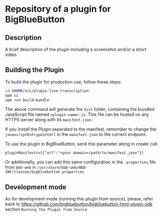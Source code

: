 # Repository of a plugin for BigBlueButton

## Description

A brief description of the plugin including a screenshot and/or a short video.

## Building the Plugin

To build the plugin for production use, follow these steps:

```bash
cd $HOME/src/plugin-live-transcription
npm ci
npm run build-bundle
```

The above command will generate the `dist` folder, containing the bundled JavaScript file named `<plugin-name>.js`. This file can be hosted on any HTTPS server along with its `manifest.json`.

If you install the Plugin separated to the manifest, remember to change the `javascriptEntrypointUrl` in the `manifest.json` to the correct endpoint.

To use the plugin in BigBlueButton, send this parameter along in create call:

```
pluginManifests=[{"url":"<your-domain>/path/to/manifest.json"}]
```

Or additionally, you can add this same configuration in the `.properties` file from `bbb-web` in `/usr/share/bbb-web/WEB-INF/classes/bigbluebutton.properties`


## Development mode

As for development mode (running this plugin from source), please, refer back to https://github.com/bigbluebutton/bigbluebutton-html-plugin-sdk section `Running the Plugin from Source`
